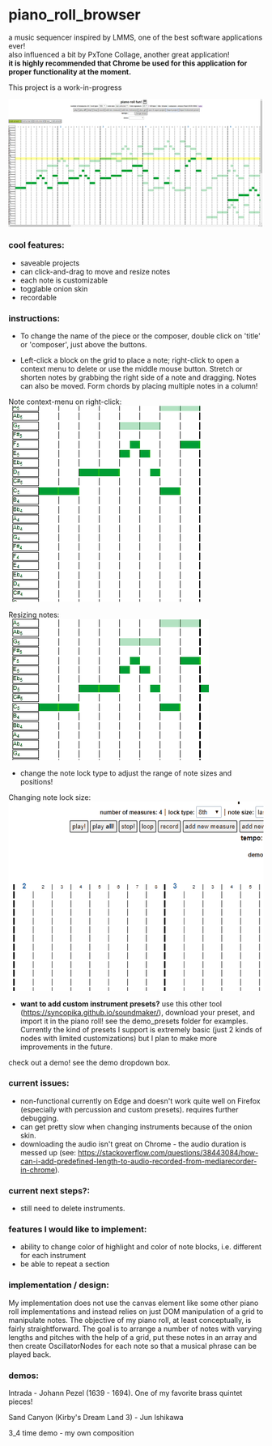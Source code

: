 # piano_roll_browser    
a music sequencer inspired by LMMS, one of the best software applications ever!    
also influenced a bit by PxTone Collage, another great application!      
**it is highly recommended that Chrome be used for this application for proper functionality at the moment.**    
    
This project is a work-in-progress        
    
![screenshot of the piano roll](screenshots/current.png "current look")    
    
### cool features:    
- saveable projects    
- can click-and-drag to move and resize notes   
- each note is customizable    
- togglable onion skin    
- recordable    
     
### instructions:    
- To change the name of the piece or the composer, double click on 'title' or 'composer', just above the buttons.     

- Left-click a block on the grid to place a note; right-click to open a context menu to delete or use the middle mouse button. Stretch or shorten notes by grabbing the right side of a note and dragging. Notes can also be moved. Form chords by placing multiple notes in a column!    
    
Note context-menu on right-click:    
![note context menu](screenshots/note_menu.gif "note context menu")   
    
Resizing notes:    
![resizing notes](screenshots/note_resize.gif "resizing notes")    
    
- change the note lock type to adjust the range of note sizes and positions!    
    
Changing note lock size:    
![changing note lock size](screenshots/note_lock.gif "changing note lock size")    

- **want to add custom instrument presets?** use this other tool (https://syncopika.github.io/soundmaker/), download your preset, and import it in the piano roll! see the demo_presets folder for examples. Currently the kind of presets I support is extremely basic (just 2 kinds of nodes with limited customizations) but I plan to make more improvements in the future.    
	
check out a demo! see the demo dropdown box.    
    
### current issues:    
- non-functional currently on Edge and doesn't work quite well on Firefox (especially with percussion and custom presets). requires further debugging.    
- can get pretty slow when changing instruments because of the onion skin.    
- downloading the audio isn't great on Chrome - the audio duration is messed up (see: https://stackoverflow.com/questions/38443084/how-can-i-add-predefined-length-to-audio-recorded-from-mediarecorder-in-chrome).    
    
### current next steps?:    
- still need to delete instruments.    
    
### features I would like to implement:    
- ability to change color of highlight and color of note blocks, i.e. different for each instrument    
- be able to repeat a section 
    
### implementation / design:    
    
My implementation does not use the canvas element like some other piano roll implementations and instead relies on just DOM manipulation of a grid to manipulate notes. 
The objective of my piano roll, at least conceptually, is fairly straightforward. The goal is to arrange a number of notes with
varying lengths and pitches with the help of a grid, put these notes in an array and then create OscillatorNodes for each note so that a musical phrase can be played back.    
    
### demos:    
Intrada - Johann Pezel (1639 - 1694). One of my favorite brass quintet pieces!    
    
Sand Canyon (Kirby's Dream Land 3) - Jun Ishikawa
    
3_4 time demo - my own composition


    


